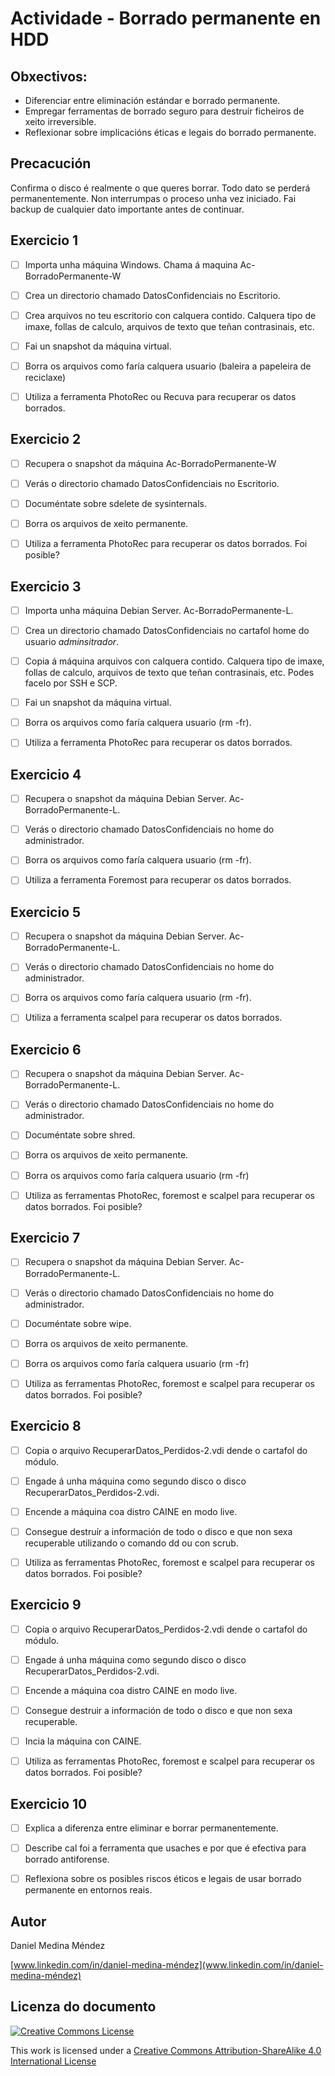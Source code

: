 # Actividade - Borrado permanente en HDD



## Obxectivos:

- Diferenciar entre eliminación estándar e borrado permanente.
- Empregar ferramentas de borrado seguro para destruír ficheiros de xeito irreversible.
- Reflexionar sobre implicacións éticas e legais do borrado permanente.

## Precacución

Confirma o disco é realmente o que queres borrar.
Todo dato se perderá permanentemente.
Non interrumpas o proceso unha vez iniciado.
Fai backup de cualquier dato importante antes de continuar.


## Exercicio 1

- [ ] Importa unha máquina Windows. Chama á maquina Ac-BorradoPermanente-W
- [ ] Crea  un directorio chamado DatosConfidenciais no Escritorio.
- [ ] Crea arquivos no teu escritorio con calquera contido. Calquera tipo de imaxe, follas de calculo, arquivos de texto que teñan contrasinais, etc.
- [ ] Fai un snapshot da máquina virtual.
- [ ] Borra os arquivos como faría calquera usuario (baleira a papeleira de reciclaxe)
- [ ] Utiliza a ferramenta PhotoRec ou Recuva para recuperar os datos borrados.



## Exercicio 2

- [ ]  Recupera o snapshot da máquina Ac-BorradoPermanente-W
- [ ] Verás o directorio chamado DatosConfidenciais no Escritorio.
- [ ] Documéntate sobre  sdelete de sysinternals.
- [ ] Borra os arquivos de xeito permanente.
- [ ] Utiliza a ferramenta PhotoRec para recuperar os datos borrados. Foi posible?





## Exercicio 3

- [ ] Importa unha máquina Debian Server. Ac-BorradoPermanente-L.
- [ ] Crea un directorio chamado DatosConfidenciais no cartafol home do usuario *adminsitrador*.
- [ ] Copia á máquina arquivos con calquera contido. Calquera tipo de imaxe, follas de calculo, arquivos de texto que teñan contrasinais, etc. Podes facelo por SSH e SCP.
- [ ] Fai un snapshot da máquina virtual.
- [ ] Borra os arquivos como faría calquera usuario (rm -fr).
- [ ] Utiliza a ferramenta PhotoRec para recuperar os datos borrados.



## Exercicio 4

- [ ] Recupera o snapshot da máquina Debian Server. Ac-BorradoPermanente-L.
- [ ] Verás o directorio chamado DatosConfidenciais no home do administrador.

- [ ] Borra os arquivos como faría calquera usuario (rm -fr).
- [ ] Utiliza a ferramenta Foremost para recuperar os datos borrados.

## Exercicio 5

- [ ] Recupera o snapshot da máquina Debian Server. Ac-BorradoPermanente-L.
- [ ] Verás o directorio chamado DatosConfidenciais no home do administrador.

- [ ] Borra os arquivos como faría calquera usuario (rm -fr).
- [ ] Utiliza a ferramenta scalpel para recuperar os datos borrados.

## Exercicio 6

- [ ] Recupera o snapshot da máquina Debian Server. Ac-BorradoPermanente-L.
- [ ] Verás o directorio chamado DatosConfidenciais no home do administrador.
- [ ] Documéntate sobre  shred.
- [ ] Borra os arquivos de xeito permanente.
- [ ] Borra os arquivos como faría calquera usuario (rm -fr)
- [ ] Utiliza as ferramentas PhotoRec, foremost e scalpel para recuperar os datos borrados. Foi posible?



## Exercicio 7

- [ ] Recupera o snapshot da máquina Debian Server. Ac-BorradoPermanente-L.
- [ ] Verás o directorio chamado DatosConfidenciais no home do administrador.
- [ ] Documéntate sobre  wipe.
- [ ] Borra os arquivos de xeito permanente.
- [ ] Borra os arquivos como faría calquera usuario (rm -fr)
- [ ] Utiliza as ferramentas PhotoRec, foremost e scalpel para recuperar os datos borrados. Foi posible?



## Exercicio 8

- [ ] Copia o arquivo  RecuperarDatos_Perdidos-2.vdi dende o cartafol do módulo.
- [ ] Engade á unha máquina como segundo disco o disco RecuperarDatos_Perdidos-2.vdi.
- [ ] Encende a máquina coa distro CAINE en modo live.
- [ ] Consegue destruír a información de todo o disco e que non sexa recuperable utilizando o comando dd ou con scrub.
- [ ] Utiliza as ferramentas PhotoRec, foremost e scalpel para recuperar os datos borrados. Foi posible?



## Exercicio 9

- [ ] Copia o arquivo  RecuperarDatos_Perdidos-2.vdi dende o cartafol do módulo.
- [ ] Engade á unha máquina como segundo disco o disco RecuperarDatos_Perdidos-2.vdi.
- [ ] Encende a máquina coa distro CAINE en modo live.
- [ ] Consegue destruir a información de todo o disco e que non sexa recuperable.
- [ ] Incia la máquina con CAINE.
- [ ] Utiliza as ferramentas PhotoRec, foremost e scalpel para recuperar os datos borrados. Foi posible?



## Exercicio 10

- [ ] Explica a diferenza entre eliminar e borrar permanentemente.
- [ ] Describe cal foi a ferramenta que usaches e por que é efectiva para borrado antiforense.
- [ ] Reflexiona sobre os posibles riscos éticos e legais de usar borrado permanente en entornos reais.





## Autor

Daniel Medina Méndez

[www.linkedin.com/in/daniel-medina-méndez](www.linkedin.com/in/daniel-medina-méndez)

## Licenza do documento

[![Creative Commons License](https://i.creativecommons.org/l/by-sa/4.0/88x31.png)](http://creativecommons.org/licenses/by-sa/4.0/)

This work is licensed under a [Creative Commons Attribution-ShareAlike 4.0 International License](http://creativecommons.org/licenses/by-sa/4.0/)
